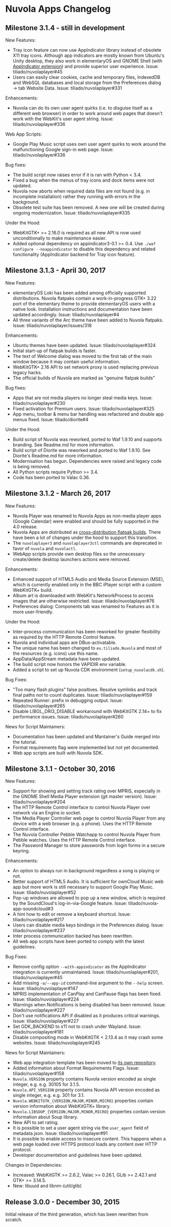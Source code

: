 Nuvola Apps Changelog
=======================

Milestone 3.1.4 - still in development
--------------------------------------

New Features:

  * Tray icon feature can now use AppIndicator library instead of obsolete X11 tray icons. Although app indicators
    are mostly known from Ubuntu's Unity desktop, they also work in elementaryOS and GNOME Shell (with
    [AppIndicator extension](https://extensions.gnome.org/extension/615/appindicator-support)) and provide
    superior user experience. Issue: tiliado/nuvolaplayer#45
  * Users can easily clear cookies, cache and temporary files, IndexedDB and WebSQL databases and local storage
    from the Preferences dialog → tab Website Data. Issue: tiliado/nuvolaplayer#331

Enhancements:

  * Nuvola can do its own user agent quirks (i.e. to disguise itself as a different web browser) in order to work
    around web pages that doesn't work with the WebKit's user agent string. Issue: tiliado/nuvolaplayer#336

Web App Scripts:

  * Google Play Music script uses own user agent quirks to work around the malfunctioning Google sign-in web page.
    Issue: tiliado/nuvolaplayer#336

Bug fixes:

  * The build script now raises error if it is ran with Python < 3.4.
  * Fixed a bug when the menus of tray icons and dock items were not updated.
  * Nuvola now aborts when required data files are not found (e.g. in incomplete installation) rather they running
    with errors in the background.
  * Obsolete test suite has been removed. A new one will be created during ongoing modernization.
    Issue: tiliado/nuvolaplayer#335

Under the Hood:

  * WebKitGTK+ >= 2.16.0 is required as all new API is now used unconditionally to make maintenance easier.
  * Added optional dependency on appindicator3-0.1 >= 0.4. Use `./waf configure --noappindicator` to disable
    this dependency and related functionality (AppIndicator backend for Tray icon feature).
    
Milestone 3.1.3 - April 30, 2017
--------------------------------

New Features:

  * elementaryOS Loki has been added among officially supported distributions. Nuvola flatpaks contain
    a work-in-progress GTK+ 3.22 port of the elementary theme to provide elementaryOS users with a native look.
    Installation instructions and documentation have been updated accordingly.
    Issue: tiliado/nuvolaplayer#4
  * All three variants of the Arc theme have been added to Nuvola flatpaks. Issue: tiliado/nuvolaplayer/issues/318

Enhancements:

  * Ubuntu themes have been updated. Issue: tiliado/nuvolaplayer#324
  * Initial start-up of flatpak builds is faster.
  * The text of Welcome dialog was moved to the first tab of the main window because it may contain useful information.
  * WebKitGTK+ 2.16 API to set network proxy is used replacing previous legacy hacks.
  * The official builds of Nuvola are marked as "genuine flatpak builds"

Bug fixes:

  * Apps that are not media players no longer steal media keys. Issue: tiliado/nuvolaplayer#230
  * Fixed activation for Premium users. Issue: tiliado/nuvolaplayer#325
  * App menu, toolbar & menu bar handling was refactored and double app menus fixed. Issue: tiliado/diorite#4

Under the Hood:

  * Build script of Nuvola was reworked, ported to Waf 1.9.10 and supports branding. See Readme.md
    for more information.
  * Build script of Diorite was reworked and ported to Waf 1.9.10. See Diorite's Readme.md for more information.
  * Modernisation has begun. Dependencies were raised and legacy code is being removed.
  * All Python scripts require Python >= 3.4.
  * Code has been ported to Valac 0.36.
  
Milestone 3.1.2 - March 26, 2017
--------------------------------

New Features:

  * Nuvola Player was renamed to Nuvola Apps as non-media player apps (Google Calendar) were enabled
    and should be fully supported in the 4.0 release.
  * Nuvola Apps are distributed as [cross-distribution flatpak builds](https://nuvola.tiliado.eu/).
    There have been a lot of changes under the hood to support this transition.
  * The `nuvolaplayer3` and `nuvolaplayer3ctl` commands are deprecated in favor of `nuvola` and `nuvolactl`.
  * WebApp scripts provide own desktop files so the unnecessary create/delete desktop launchers actions
    were removed.

Enhancements:

  * Enhanced support of HTML5 Audio and Media Source Extension (MSE), which is currently enabled only
    in the BBC iPlayer script with a custom WebKitGTK+ build.
  * Album art is downloaded with WebKit's NetworkProcess to access images that are otherwise restricted.
    Issue: tiliado/nuvolaplayer#76
  * Preferences dialog: Components tab was renamed to Features as it is more user-friendly.

Under the Hood:

  * Inter-process communication has been reworked for greater flexibility as required by the HTTP Remote Control
    feature.
  * Nuvola and individual apps are DBus-activatable.
  * The unique name has been changed to `eu.tiliado.Nuvola` and most of the resources (e.g. icons) use this name.
  * AppData/AppStream metadata have been updated.
  * The build script now honors the VAPIDIR env variable.
  * Added a script to set up Nuvola CDK environment (`setup_nuvolacdk.sh`).

Bug Fixes:

  * "Too many flash plugins" false positives. Resolve symlinks and track final paths not to count duplicates.
    Issue: tiliado/nuvolaplayer#159
  * Repeated Runner: prefix in debugging output. Issue: tiliado/nuvolaplayer#265
  * Disable LIBGL_DRI3_DISABLE workaround with WebKitGTK 2.14+ to fix performance issues.
    Issue: tiliado/nuvolaplayer#260

News for Script Maintainers:

  * Documentation has been updated and Mantainer's Guide merged into the tutorial.
  * Format requirements flag were implemented but not yet documented.
  * Web app scripts are built with Nuvola SDK.


Milestone 3.1.1 - October 30, 2016
----------------------------------

New Features:

  * Support for showing and setting track rating over MPRIS, especially in the GNOME Shell Media Player extension (git
    master version). Issue: tiliado/nuvolaplayer#204
  * The HTTP Remote Control interface to control Nuvola Player over network via an Engine.io socket.
  * The Media Player Controller web page to control Nuvola Player from any device with a web browser (e.g. a phone).
    Uses the HTTP Remote Control interface.
  * The Nuvola Controller Pebble Watchapp to control Nuvola Player from Pebble watches. Uses the HTTP Remote Control
    interface.
  * The Password Manager to store passwords from login forms in a secure keyring.

Enhancements:

  * An option to always run in background regardless a song is playing or not.
  * Better support of HTML5 Audio. It is sufficient for ownCloud Music web app but more work is still necessary to
    support Google Play Music. Issue: tiliado/nuvolaplayer#52
  * Pop-up windows are allowed to pop up a new window, which is required by the SoundCloud's log-in-via-Google feature.
    Issue: tiliado/nuvola-app-soundcloud#3
  * A hint how to edit or remove a keyboard shortcut. Issue: tiliado/nuvolaplayer#217
  * Users can disable media keys bindings in the Preferences dialog. Issue: tiliado/nuvolaplayer#237
  * Inter process communication backed has been rewritten.
  * All web app scripts have been ported to comply with the latest guidelines.

Bug Fixes:

  * Remove config option `--with-appindicator` as the AppIndicator integration is currently unmaintained.
    Issue: tiliado/nuvolaplayer#201, tiliado/nuvolaplayer#45
  * Add missing `-a/--app-id` command-line argument to the `--help` screen. Issue: tiliado/nuvolaplayer#147 
  * MPRIS implementation of CanPlay and CanPause flags has been fixed. Issue: tiliado/nuvolaplayer#224
  * Warnings when Notifications is being disabled has been removed. Issue: tiliado/nuvolaplayer#227
  * Don't use notifications API if disabled as it produces critical warnings. Issue: tiliado/nuvolaplayer#227
  * Set GDK_BACKEND to x11 not to crash under Wayland. Issue: tiliado/nuvolaplayer#181
  * Disable compositing mode in WebKitGTK < 2.13.4 as it may crash some websites. Issue: tiliado/nuvolaplayer#245

News for Script Maintainers:

  * Web app integration template has been moved to [its own repository](https://github.com/tiliado/nuvola-app-template).
  * Added information about Format Requirements Flags. Issue: tiliado/nuvolaplayer#158
  * `Nuvola.VERSION` property contains Nuvola version encoded as single integer, e.g. e.g. 30105 for 3.1.5.
  * `Nuvola.API_VERSION` property contains Nuvola API version encoded as single integer, e.g. e.g. 301 for 3.1.
  * `Nuvola.WEBKITGTK_{VERSION,MAJOR,MINOR,MICRO}` properties contain version information about WebKitGTK+ library.
  * `Nuvola.LIBSOUP_{VERSION,MAJOR,MINOR,MICRO}` properties contain version information about Soup library.
  * New API to set rating.
  * It is possible to set a user agent string via the `user_agent` field of metadata.json.
    Issue: tiliado/nuvolaplayer#91
  * It is possible to enable access to insecure content. This happens when a web page loaded over HTTPS protocol loads
    any content over HTTP protocol.
  * Developer documentation and guidelines have been updated.
  
Changes in Dependencies:

  * Increased: WebKitGTK >= 2.6.2, Valac >= 0.26.1, GLib >= 2.42.1 and GTK+ >= 3.14.5.
  * New: libuuid and libnm-(util/glib)
  
  
Release 3.0.0 - December 30, 2015
---------------------------------

Initial release of the third generation, which has been rewritten from scratch.
